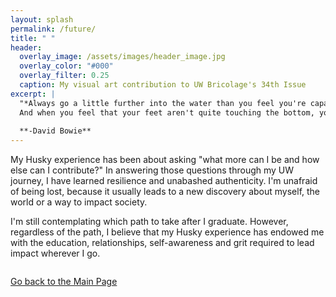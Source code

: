 ```yaml
---
layout: splash
permalink: /future/
title: " "
header:
  overlay_image: /assets/images/header_image.jpg
  overlay_color: "#000"
  overlay_filter: 0.25
  caption: My visual art contribution to UW Bricolage's 34th Issue
excerpt: |
  "*Always go a little further into the water than you feel you're capable of being in. Go a little bit out of your depth. 
  And when you feel that your feet aren't quite touching the bottom, you're just about in the right place to do something exciting*"
  
  **-David Bowie**
---
```


My Husky experience has been about asking "what more can I be and how else can I contribute?" In answering those questions through my UW journey, I have learned resilience and unabashed authenticity. I'm unafraid of being lost, because it usually leads to a new discovery about myself, the world or a way to impact society.

I'm still contemplating which path to take after I graduate. However, regardless of the path, I believe that my Husky experience has endowed me with the education, relationships, self-awareness and grit required to lead impact wherever I go. 

<figure style="width: 500px" class="align-center">
  <img src="{{ site.url }}{{ site.baseurl }}/assets/images/exp+ID.png" alt="">
</figure>

<a href="https://shruti-misra.github.io/husky100/" class="btn btn--info">Go back to the Main Page</a>
